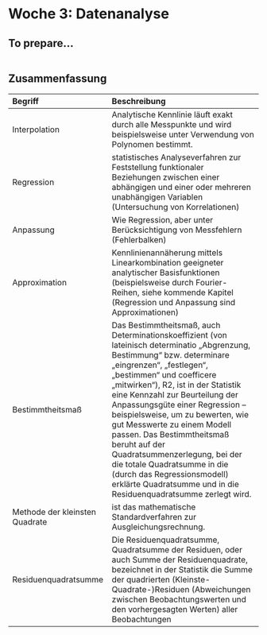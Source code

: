 # Woche 3: Datenanalyse

## To prepare...
```{tableofcontents}
```

## Zusammenfassung

| Begriff | Beschreibung |
|:-----------------|:----------------------------------------|
|Interpolation | Analytische Kennlinie läuft exakt durch alle Messpunkte und wird beispielsweise unter Verwendung von Polynomen bestimmt. |
|Regression | statistisches Analyseverfahren zur Feststellung funktionaler Beziehungen zwischen einer abhängigen und einer oder mehreren unabhängigen Variablen (Untersuchung von Korrelationen) |
| Anpassung| Wie Regression, aber unter Berücksichtigung von Messfehlern (Fehlerbalken) |
| Approximation | Kennlinienannäherung mittels Linearkombination geeigneter analytischer Basisfunktionen (beispielsweise durch Fourier-Reihen, siehe kommende Kapitel (Regression und Anpassung sind Approximationen)|
|Bestimmtheitsmaß | Das Bestimmtheitsmaß, auch Determinationskoeffizient (von lateinisch determinatio „Abgrenzung, Bestimmung“ bzw. determinare „eingrenzen“, „festlegen“, „bestimmen“ und coefficere „mitwirken“), R2, ist in der Statistik eine Kennzahl zur Beurteilung der Anpassungsgüte einer Regression – beispielsweise, um zu bewerten, wie gut Messwerte zu einem Modell passen. Das Bestimmtheitsmaß beruht auf der Quadratsummenzerlegung, bei der die totale Quadratsumme in die (durch das Regressionsmodell) erklärte Quadratsumme und in die Residuenquadratsumme zerlegt wird.|
| Methode der kleinsten Quadrate | ist das mathematische Standardverfahren zur Ausgleichungsrechnung. |
| Residuenquadratsumme | Die Residuenquadratsumme, Quadratsumme der Residuen, oder auch Summe der Residuenquadrate, bezeichnet in der Statistik die Summe der quadrierten (Kleinste-Quadrate-)Residuen (Abweichungen zwischen Beobachtungswerten und den vorhergesagten Werten) aller Beobachtungen |